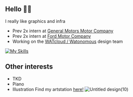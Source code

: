 ## Hello 👋👋

I really like graphics and infra

- Prev 2x intern at  [General Motors Motor Company](https://www.gm.com/)
- Prev 2x intern at [Ford Motor Company](https://www.ford.ca/)
- Working on the [WATcloud / Watonomous](https://cloud.watonomous.ca/) design team
  
[![My Skills](https://skillicons.dev/icons?i=cpp,py,kotlin,jenkins)](https://skillicons.dev)

## Other interests
- TKD
- Piano
- Illustration
Find my artstation [here!](https://www.artstation.com/lostherons)
![Untitled design(10)](https://github.com/user-attachments/assets/5a319d7f-c454-435b-9290-1b27ccaa2f2a)


